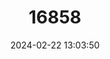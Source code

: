 ---
title: "16858"
category: "Phalanger alexandrae"
draft: false
date: 2024-02-22 13:03:50
languages:
  French: ["Couscous De Gebe"]
  English: ["Gebe Cuscus"]
---